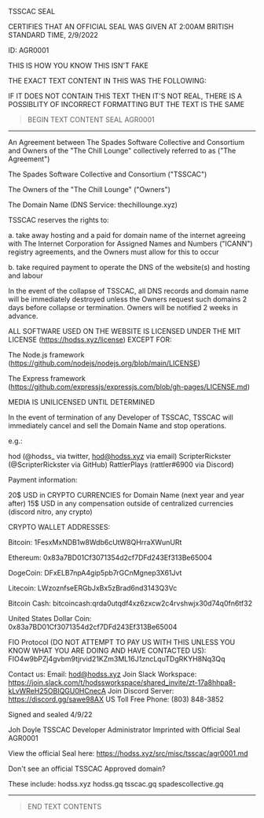 TSSCAC SEAL

CERTIFIES THAT AN OFFICIAL SEAL WAS GIVEN AT 2:00AM BRITISH STANDARD TIME, 2/9/2022

ID:
AGR0001

THIS IS HOW YOU KNOW THIS ISN'T FAKE

THE EXACT TEXT CONTENT IN THIS WAS THE FOLLOWING:

IF IT DOES NOT CONTAIN THIS TEXT THEN IT'S NOT REAL, THERE IS A POSSIBLITY OF INCORRECT FORMATTING BUT THE TEXT IS THE SAME

> BEGIN TEXT CONTENT SEAL AGR0001
---

An Agreement between The Spades Software Collective and Consortium and Owners of the "The Chill Lounge" collectively referred to as ("The Agreement") 

The Spades Software Collective and Consortium ("TSSCAC")

The Owners of the "The Chill Lounge" ("Owners")

The Domain Name (DNS Service: thechillounge.xyz)

TSSCAC reserves the rights to:

a. take away hosting and a paid for domain name of the internet agreeing with The Internet Corporation for Assigned Names and Numbers ("ICANN") registry agreements, and the Owners must allow for this to occur

b. take required payment to operate the DNS of the website(s) and hosting and labour


In the event of the collapse of TSSCAC, all DNS records and domain name will be immediately destroyed unless the Owners request such domains 2 days before collapse or termination. Owners will be notified 2 weeks in advance.

ALL SOFTWARE USED ON THE WEBSITE IS LICENSED UNDER THE MIT LICENSE (https://hodss.xyz/license) EXCEPT FOR:

The Node.js framework (https://github.com/nodejs/nodejs.org/blob/main/LICENSE)

The Express framework (https://github.com/expressjs/expressjs.com/blob/gh-pages/LICENSE.md)

MEDIA IS UNILICENSED UNTIL DETERMINED



In the event of termination of any Developer of TSSCAC, TSSCAC will immediately cancel and sell the Domain Name and stop operations.

e.g.:

hod (@hodss_ via twitter, hod@hodss.xyz via email)
ScripterRickster (@ScripterRickster via GitHub)
RattlerPlays (rattler#6900 via Discord)


Payment information:

20$ USD in CRYPTO CURRENCIES for Domain Name (next year and year after)
15$ USD in any compensation outside of centralized currencies (discord nitro, any crypto)

CRYPTO WALLET ADDRESSES:

Bitcoin:
1FesxMxNDB1w8Wdb6cUtW8QHrraXWunURt

Ethereum:
0x83a7BD01Cf3071354d2cf7DFd243Ef313Be65004

DogeCoin:
DFxELB7npA4gip5pb7rGCnMgnep3X61Jvt

Litecoin:
LWzoznfseERGbJxBx5zBrad6nd3143Q3Vc

Bitcoin Cash:
bitcoincash:qrda0utqdf4xz6zxcw2c4rvshwjx30d74q0fn6tf32

United States Dollar Coin:
0x83a7BD01Cf3071354d2cf7DFd243Ef313Be65004

FIO Protocol (DO NOT ATTEMPT TO PAY US WITH THIS UNLESS YOU KNOW WHAT YOU ARE DOING AND HAVE CONTACTED US):
FIO4w9bPZj4gvbm9tjrvid21KZm3ML16J1zncLquTDgRKYH8Nq3Qq


Contact us:
Email: hod@hodss.xyz
Join Slack Workspace: https://join.slack.com/t/hodssworkspace/shared_invite/zt-17a8hhpa8-kLvWReH25OBIQGU0HCnecA
Join Discord Server: https://discord.gg/sawe98AX
US Toll Free Phone: (803) 848-3852

Signed and sealed 4/9/22

Joh Doyle
TSSCAC Developer Administrator 
Imprinted with Official Seal AGR0001

View the official Seal here:
https://hodss.xyz/src/misc/tsscac/agr0001.md

Don't see an official TSSCAC Approved domain?

These include:
hodss.xyz
hodss.gq
tsscac.gq
spadescollective.gq

---
> END TEXT CONTENTS